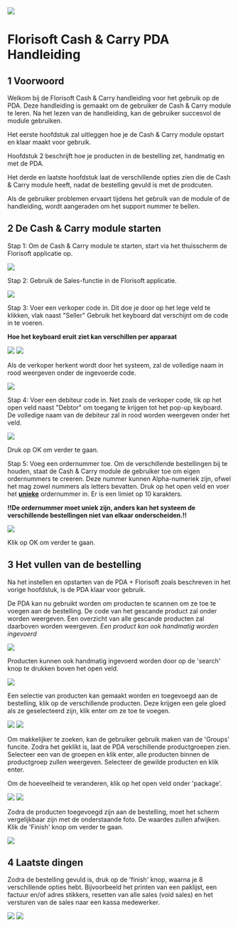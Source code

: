 <img src="../../fslogo.png"/>

# **Florisoft Cash & Carry PDA Handleiding**

## 1 Voorwoord

Welkom bij de Florisoft Cash & Carry handleiding voor het gebruik op de PDA. Deze handleiding is gemaakt om de gebruiker de Cash & Carry module te leren. Na het lezen van de handleiding, kan de gebruiker succesvol de module gebruiken.

Het eerste hoofdstuk zal uitleggen hoe je de Cash & Carry module opstart en klaar maakt voor gebruik.

Hoofdstuk 2 beschrijft hoe je producten in de bestelling zet, handmatig en met de PDA.

Het derde en laatste hoofdstuk laat de verschillende opties zien die de Cash & Carry module heeft, nadat de bestelling gevuld is met de prodcuten.

Als de gebruiker problemen ervaart tijdens het gebruik van de module of de handleiding, wordt aangeraden om het support nummer te bellen.

## 2 De Cash & Carry module starten

Stap 1: Om de Cash & Carry module te starten, start via het thuisscherm de Florisoft applicatie op.

<img src=".Cash &amp; Carry PDA Handleiding\media\image2.png" />

Stap 2: Gebruik de Sales-functie in de Florisoft applicatie.

<img src=".Cash &amp; Carry PDA Handleiding\media\image3.png" />

Stap 3: Voer een verkoper code in. Dit doe je door op het lege veld te klikken, vlak naast "Seller" Gebruik het keyboard dat verschijnt om de code in te voeren.

**Hoe het keyboard eruit ziet kan verschillen per apparaat**

<img src=".Cash &amp; Carry PDA Handleiding\media\image4.png" />

<img src=".Cash &amp; Carry PDA Handleiding\media\image5.png" />

Als de verkoper herkent wordt door het systeem, zal de volledige naam in rood weergeven onder de ingevoerde code.

<img src=".Cash &amp; Carry PDA Handleiding\media\image6.png" />

Stap 4: Voer een debiteur code in. Net zoals de verkoper code, tik op het open veld naast "Debtor" om toegang te krijgen tot het pop-up keyboard. De volledige naam van de debiteur zal in rood worden weergeven onder het veld.

<img src=".Cash &amp; Carry PDA Handleiding\media\image7.png" />

Druk op OK om verder te gaan.

Stap 5: Voeg een ordernummer toe. Om de verschillende bestellingen bij te houden, staat de Cash & Carry module de gebruiker toe om eigen ordernummers te creeren. Deze nummer kunnen Alpha-numeriek zijn, ofwel het mag zowel nummers als letters bevatten. Druk op het open veld en voer het **<u>unieke</u>** ordernummer in. Er is een limiet op 10 karakters.

**!!De ordernummer moet uniek zijn, anders kan het systeem de verschillende bestellingen niet van elkaar onderscheiden.!!**

<img src=".Cash &amp; Carry PDA Handleiding\media\image8.png" />

Klik op OK om verder te gaan.

## 3 Het vullen van de bestelling

Na het instellen en opstarten van de PDA + Florisoft zoals beschreven in het vorige hoofdstuk, is de PDA klaar voor gebruik.

De PDA kan nu gebruikt worden om producten te scannen om ze toe te voegen aan de bestelling. De code van het gescande product zal onder worden weergeven. Een overzicht van alle gescande producten zal daarboven worden weergeven. *Een product kan ook handmatig worden ingevoerd*

<img src=".Cash &amp; Carry PDA Handleiding\media\image9.png" />

Producten kunnen ook handmatig ingevoerd worden door op de 'search' knop te drukken boven het open veld.

<img src=".Cash &amp; Carry PDA Handleiding\media\image10.png" />

Een selectie van producten kan gemaakt worden en toegevoegd aan de bestelling, klik op de verschillende producten. Deze krijgen een gele gloed als ze geselecteerd zijn, klik enter om ze toe te voegen.

<img src=".Cash &amp; Carry PDA Handleiding\media\image11.png" />

<img src=".Cash &amp; Carry PDA Handleiding\media\image12.png" />

Om makkelijker te zoeken, kan de gebruiker gebruik maken van de 'Groups' funcite. Zodra het geklikt is, laat de PDA verschillende productgroepen zien. Selecteer een van de groepen en klik enter, alle producten binnen de productgroep zullen weergeven. Selecteer de gewilde producten en klik enter.

Om de hoeveelheid te veranderen, klik op het open veld onder 'package'.

<img src=".Cash &amp; Carry PDA Handleiding\media\image14.png" />
<img src=".Cash &amp; Carry PDA Handleiding\media\image13.png" />

Zodra de producten toegevoegd zijn aan de bestelling, moet het scherm vergelijkbaar zijn met de onderstaande foto. De waardes zullen afwijken. Klik de 'Finish' knop om verder te gaan.

<img src=".Cash &amp; Carry PDA Handleiding\media\image15.png" />

## 4 Laatste dingen

Zodra de bestelling gevuld is, druk op de 'finish' knop, waarna je 8 verschillende opties hebt. Bijvoorbeeld het printen van een paklijst, een factuur en/of adres stikkers, resetten van alle sales (void sales) en het versturen van de sales naar een kassa medewerker.

<img src=".Cash &amp; Carry PDA Handleiding\media\image16.png" />
<img src=".Cash &amp; Carry PDA Handleiding\media\image17.png" />